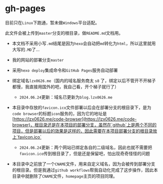 # gh-pages

目前只在`Linux`下跑通，暂未做`Windows`平台适配。

此文件会被上传到`master`分支的根目录，做`README.md`文档用。

- 本文档不采用小写`.md`结尾是因为`hexo`会自动把`md`转化为`html`，所以这里就用大写的`.MD`了...

- 我的网站的部署分支`master`
- 采用`hexo deploy`集成命令和`GitHub Pages`服务自动部署
- 绑定域名`lzx0626.me`（国内的域名服务商太 `s8` 了，绑定以后不管开不开梯子都慢，我直接用国外的吧，我自己看，开个梯子就行了）
  - `2024.06.24`更新：域名已更新为`blog.lzx0626.me`

- 本目录中存放的`favicon.ico`文件部署以后会在部署分支的根目录下，是为`code browser`的标题`icon`服务的，因为它的地址是[https://lzx0626.me/code-browser](https://lzx0626.me/code-browser)，根目录还是在本项目的部署分支，虽然在`github`上是两个不同的项目，但是部署以后的效果是这样的，因此需要在本项目部署分支的根目录放上`favicon.ico`
  - `2024.06.24`更新：两个网站已绑定各自的二级域名，因此也就不需要把`favicon.ico`传到根目录了，但是还是保留吧，怕出现奇奇怪怪的问题

- 本目录中之前放了一个`CNAME`文件，用来自定义域名，因为会被传到部署分支的根目录。但是我通过`github workflows`帮我自动化完成了这步操作，因此本目录中就删除了`CNAME`文件，`homepage`主页的项目同理。

